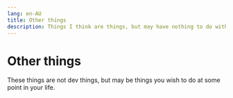 ```yaml
---
lang: en-AU
title: Other things
description: Things I think are things, but may have nothing to do with anything
---
```


# Other things

These things are not dev things, but may be things you wish to do at some point in your life.
